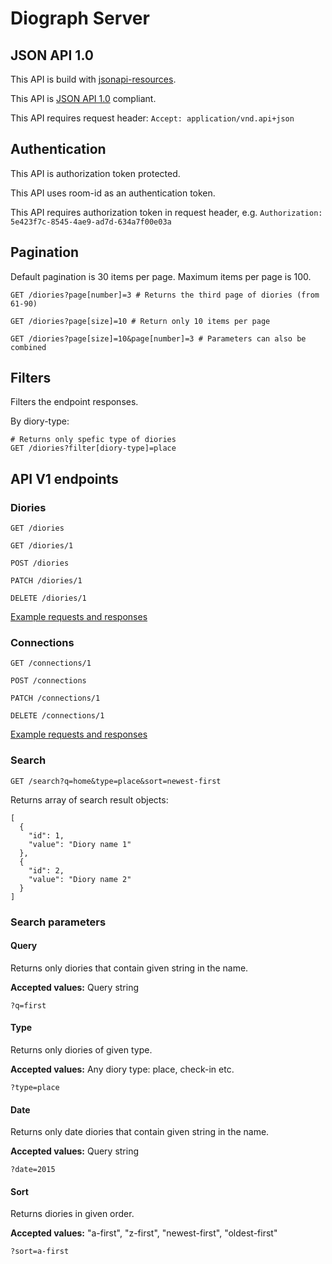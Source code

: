 # Diograph Server

## JSON API 1.0

This API is build with [jsonapi-resources](https://github.com/cerebris/jsonapi-resources).

This API is [JSON API 1.0](http://jsonapi.org/) compliant.

This API requires request header: ```Accept: application/vnd.api+json```

## Authentication

This API is authorization token protected.

This API uses room-id as an authentication token.

This API requires authorization token in request header, e.g. ```Authorization: 5e423f7c-8545-4ae9-ad7d-634a7f00e03a```

## Pagination

Default pagination is 30 items per page. Maximum items per page is 100.

```
GET /diories?page[number]=3 # Returns the third page of diories (from 61-90)

GET /diories?page[size]=10 # Return only 10 items per page

GET /diories?page[size]=10&page[number]=3 # Parameters can also be combined
```

## Filters

Filters the endpoint responses.

By diory-type:
```
# Returns only spefic type of diories
GET /diories?filter[diory-type]=place
```


## API V1 endpoints

### Diories
```
GET /diories

GET /diories/1

POST /diories

PATCH /diories/1

DELETE /diories/1
```

[Example requests and responses](https://github.com/jvalanen/diory-docs/wiki/Reading-diories)


### Connections
```
GET /connections/1

POST /connections

PATCH /connections/1

DELETE /connections/1
```

[Example requests and responses](https://github.com/jvalanen/diory-docs/wiki/Reading-connections)


### Search

```
GET /search?q=home&type=place&sort=newest-first
```

Returns array of search result objects:
```
[
  {
    "id": 1,
    "value": "Diory name 1"
  },
  {
    "id": 2,
    "value": "Diory name 2"
  }
]
```

### Search parameters

#### Query

Returns only diories that contain given string in the name.

**Accepted values:** Query string

```
?q=first
```

#### Type

Returns only diories of given type.

**Accepted values:** Any diory type: place, check-in etc.

```
?type=place
```

#### Date

Returns only date diories that contain given string in the name.

**Accepted values:** Query string

```
?date=2015
```

#### Sort

Returns diories in given order.

**Accepted values:** "a-first", "z-first", "newest-first", "oldest-first"

```
?sort=a-first
```


